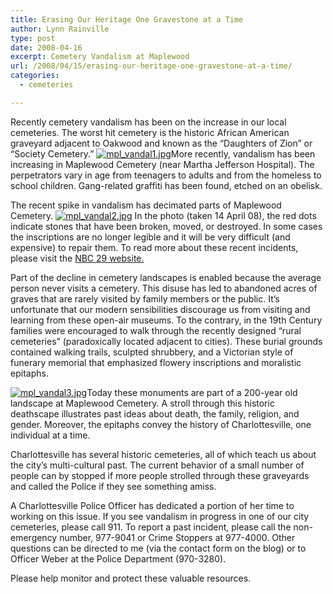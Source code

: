 ```yaml
---
title: Erasing Our Heritage One Gravestone at a Time
author: Lynn Rainville
type: post
date: 2008-04-16
excerpt: Cemetery Vandalism at Maplewood
url: /2008/04/15/erasing-our-heritage-one-gravestone-at-a-time/
categories:
  - cemeteries

---
```

Recently cemetery vandalism has been on the increase in our local cemeteries. The worst hit cemetery is the historic African American graveyard adjacent to Oakwood and known as the &#8220;Daughters of Zion&#8221; or &#8220;Society Cemetery.&#8221; <a href="http://www.locohistory.org/blog/albemarle/2008/04/15/erasing-our-heritage-one-gravestone-at-a-time/201/" rel="attachment wp-att-201" title="mpl_vandal1.jpg"><img src="http://www.locohistory.org/blog/albemarle/wp-content/uploads/2008/04/mpl_vandal1.jpg" alt="mpl_vandal1.jpg" /></a>More recently, vandalism has been increasing in Maplewood Cemetery (near Martha Jefferson Hospital). The perpetrators vary in age from teenagers to adults and from the homeless to school children. Gang-related graffiti has been found, etched on an obelisk.

The recent spike in vandalism has decimated parts of Maplewood Cemetery. <a href="http://www.locohistory.org/blog/albemarle/2008/04/15/erasing-our-heritage-one-gravestone-at-a-time/203/" rel="attachment wp-att-203" title="mpl_vandal2.jpg"><img src="http://www.locohistory.org/blog/albemarle/wp-content/uploads/2008/04/mpl_vandal2.jpg" alt="mpl_vandal2.jpg" /></a> In the photo (taken 14 April 08), the red dots indicate stones that have been broken, moved, or destroyed. In some cases the inscriptions are no longer legible and it will be very difficult (and expensive) to repair them. To read more about these recent incidents, please visit the <a href="http://www.nbc29.com/Global/story.asp?s=8120857" target="_blank">NBC 29 website.</a>

Part of the decline in cemetery landscapes is enabled because the average person never visits a cemetery. This disuse has led to abandoned acres of graves that are rarely visited by family members or the public. It&#8217;s unfortunate that our modern sensibilities discourage us from visiting and learning from these open-air museums. To the contrary, in the 19th Century families were encouraged to walk through the recently designed &#8220;rural cemeteries&#8221; (paradoxically located adjacent to cities). These burial grounds contained walking trails, sculpted shrubbery, and a Victorian style of funerary memorial that emphasized flowery inscriptions and moralistic epitaphs.

<a href="http://www.locohistory.org/blog/albemarle/2008/04/15/erasing-our-heritage-one-gravestone-at-a-time/202/" rel="attachment wp-att-202" title="mpl_vandal3.jpg"><img src="http://www.locohistory.org/blog/albemarle/wp-content/uploads/2008/04/mpl_vandal3.jpg" alt="mpl_vandal3.jpg" /></a>Today these monuments are part of a 200-year old landscape at Maplewood Cemetery. A stroll through this historic deathscape illustrates past ideas about death, the family, religion, and gender. Moreover, the epitaphs convey the history of Charlottesville, one individual at a time.

Charlottesville has several historic cemeteries, all of which teach us about the city&#8217;s multi-cultural past. The current behavior of a small number of people can by stopped if more people strolled through these graveyards and called the Police if they see something amiss.

A Charlottesville Police Officer has dedicated a portion of her time to working on this issue. If you see vandalism in progress in one of our city cemeteries, please call 911. To report a past incident, please call the non-emergency number, 977-9041 or Crime Stoppers at 977-4000. Other questions can be directed to me (via the contact form on the blog) or to Officer Weber at the Police Department (970-3280).

Please help monitor and protect these valuable resources.
